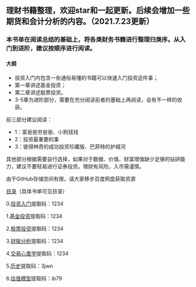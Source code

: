 ## 理财书籍整理，欢迎star和一起更新。后续会增加一些期货和会计分析的内容。（2021.7.23更新）
### 本书单在阅读总结的基础上，将各类财务书籍进行整理归类序。从入门到进阶，建议按顺序进行阅读。
#### 大纲
- 投资入门内包含一些通俗易懂的书籍可以快速入门投资这件事；
- 第一章讲述基金投资；
- 第二章讲述股票投资。
- 3-5章为进阶部分，需要在充分阅读前者的基础上再阅读，会有不一样的收获。

前三部分建议阅读：
- 1：富爸爸穷爸爸、小狗钱钱
- 2：投资最重要的事
- 3：彼得林奇的成功投资珍藏版、巴菲特的护城河

其他部分根据需要自行选择，如果对于数据、价值、财富增值缺少足够的钻研能力，建议不要轻易进行证券投资。理财有风险，入市需谨慎。

由于GitHub存储空间有限，请大家移步百度网盘获取资源

[目录](https://github.com/wen-jie-yuan/Finance-books-/blob/master/table.md)（具体书单可见目录）

0.[投资入门](https://pan.baidu.com/s/1E-nD029AIDu9D7qZNp7lyA)提取码：1234 

1.[基金投资](https://pan.baidu.com/s/1xDMV-77N57JOOmxiX1FElQ)提取码：1234 

2.[股票投资](https://pan.baidu.com/s/1cfgSHEJ1rZax4hV0mOkp7w)提取码：1234  

3.[财报分析](https://pan.baidu.com/s/1fnC0XiOzUecjFcnjZMRAag)提取码：1234 

4.[交易心里学](https://pan.baidu.com/s/16zdVV7ezmhuTPnYf59OsIQ)提取码：1234 

5.[历史](https://pan.baidu.com/s/1nqAePaBqh5v7EPpRVHspRw)提取码：3jwn 

6.[估值模型](https://pan.baidu.com/s/1QwVdqUMOd7y44HkSGvvlgQ)提取码：ib79 




